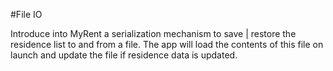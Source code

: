 #File IO

Introduce into MyRent a serialization mechanism to save &#124; restore the residence list to and from a file. The app will load the contents of this file on launch and update the file if residence data is updated. 